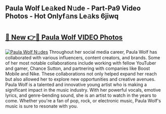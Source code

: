 ## Paula Wolf Le𝚊ked N𝚞de - Part-Pa9 Video Photos - Hot Onlyf𝚊ns Le𝚊ks 6jiwq

# <h2><a href="http://ac34592.deff.icu/?id=Paula+Wolf">🔗 New 👉🔴 Paula Wolf VIDEO Photos</a></h2>

[![Paula Wolf N𝚞des](https://i.imgur.com/rIISA9y.gif)](http://ac34592.deff.icu/?id=Paula+Wolf)
Throughout her social media career, Paula Wolf has collaborated with various influencers, content creators, and brands. Some of her most notable collaborations include working with fellow YouTuber and gamer, Chance Sutton, and partnering with companies like Boost Mobile and Nike. These collaborations not only helped expand her reach but also allowed her to explore new opportunities and creative avenues. Paula Wolf is a talented and innovative young artist who is making a significant impact in the music industry. With her powerful vocals, emotive lyrics, and genre-bending sound, she is an artist to watch in the years to come. Whether you're a fan of pop, rock, or electronic music, Paula Wolf's music is sure to resonate with you.
